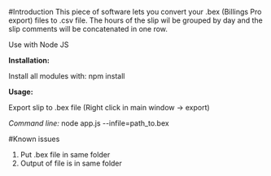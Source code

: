 #Introduction
This piece of software lets you convert your .bex (Billings Pro export) files to .csv file. The hours of the slip wil be grouped by day and the slip comments will be concatenated in one row. 

Use with Node JS

**Installation:**

Install all modules with:
npm install

**Usage:**

Export slip to .bex file (Right click in main window -> export)

*Command line:*
node app.js --infile=path_to.bex

#Known issues

1. Put .bex file in same folder
2. Output of file is in same folder
